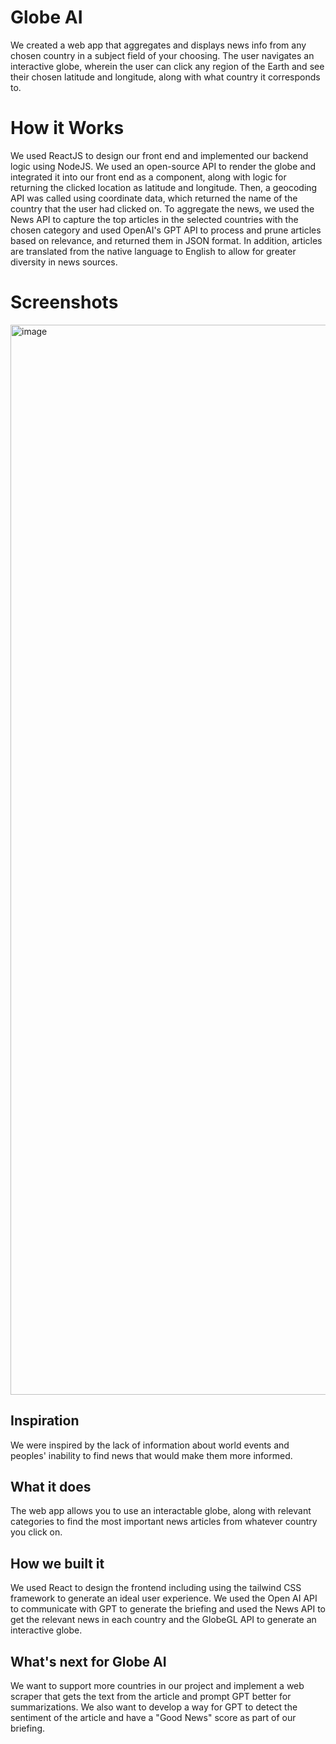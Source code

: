 # Globe AI

We created a web app that aggregates and displays news info from any chosen country in a subject field of your choosing. The user navigates an interactive globe, wherein the user can click any region of the Earth and see their chosen latitude and longitude, along with what country it corresponds to. 

# How it Works

We used ReactJS to design our front end and implemented our backend logic using NodeJS. We used an open-source API to render the globe and integrated it into our front end as a component, along with logic for returning the clicked location as latitude and longitude. Then, a geocoding API was called using coordinate data, which returned the name of the country that the user had clicked on. To aggregate the news, we used the News API to capture the top articles in the selected countries with the chosen category and used OpenAI's GPT API to process and prune articles based on relevance, and returned them in JSON format. In addition, articles are translated from the native language to English to allow for greater diversity in news sources.

# Screenshots
<img width="1712" alt="image" src="https://github.com/arsh-guntakal/HackTx2023/assets/68369981/b45722fc-722c-4c92-9d48-e5c9c965b3a5">



## Inspiration
We were inspired by the lack of information about world events and peoples' inability to find news that would make them more informed.

## What it does
The web app allows you to use an interactable globe, along with relevant categories to find the most important news articles from whatever country you click on.

## How we built it
We used React to design the frontend including using the tailwind CSS framework to generate an ideal user experience. We used the Open AI API to communicate with GPT to generate the briefing and used the News API to get the relevant news in each country and the GlobeGL API to generate an interactive globe.

## What's next for Globe AI
We want to support more countries in our project and implement a web scraper that gets the text from the article and prompt GPT better for summarizations. We also want to develop a way for GPT to detect the sentiment of the article and have a "Good News" score as part of our briefing.
